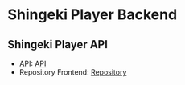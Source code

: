 # Shingeki Player Backend

## Shingeki Player API

- API: [API](https://snk-player-api.vercel.app/)
- Repository Frontend: [Repository](https://github.com/fabioalcocer/snk-player-frontend)
